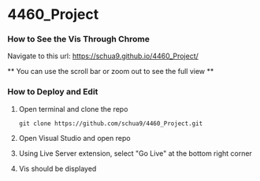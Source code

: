 # 4460_Project
### How to See the Vis Through Chrome
Navigate to this url: https://schua9.github.io/4460_Project/ 

** You can use the scroll bar or zoom out to see the full view **
### How to Deploy and Edit
1. Open terminal and clone the repo

   ``git clone https://github.com/schua9/4460_Project.git``

2. Open Visual Studio and open repo
3. Using Live Server extension, select "Go Live" at the bottom right corner
4. Vis should be displayed
